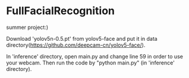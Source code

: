 # FullFacialRecognition
summer project:)

Download 'yolov5n-0.5.pt' from yolov5-face and put it in data directory(https://github.com/deepcam-cn/yolov5-face/).

In 'inference' directory, open main.py and change line 59 in order to use your webcam. Then run the code by "python main.py" (in 'inference' directory).


